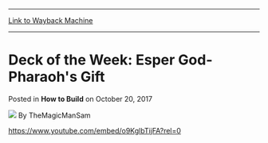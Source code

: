 
---
[Link to Wayback Machine](https://web.archive.org/web/20211017212522/https://magic.wizards.com/en/articles/archive/how-build/deck-week-esper-god-pharaohs-gift-2017-10-20)

[_metadata_:author]:- "TheMagicManSam"
[_metadata_:description]:- "TheMagicManSam explains the inner workings of this graveyard-centric powerhouse."
[_metadata_:generator]:- "Drupal 7 (http://drupal.org)"
[_metadata_:node]:- "1224496"
[_metadata_:publish_date]:- "2017-10-20"
[_metadata_:source]:- "div-main-content"
[_metadata_:title]:- "Deck of the Week: Esper God-Pharaoh's Gift"
[_metadata_:wayback_capture_timestamp]:- "2021-10-17 21:25:22"
[_metadata_:wayback_raw_url]:- "https://web.archive.org/web/20211017212522id_/https://magic.wizards.com/en/articles/archive/how-build/deck-week-esper-god-pharaohs-gift-2017-10-20"
[_metadata_:wayback_url]:- "https://magic.wizards.com/en/articles/archive/how-build/deck-week-esper-god-pharaohs-gift-2017-10-20"
---


Deck of the Week: Esper God-Pharaoh's Gift
==========================================



 Posted in **How to Build**
 on October 20, 2017 






![](https://media.magic.wizards.com/styles/auth_small/public/images/hero/wizardslogo_thumb.jpg)
By TheMagicManSam











<https://www.youtube.com/embed/o9KglbTijFA?rel=0>







